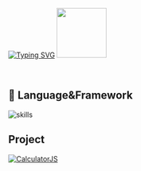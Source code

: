 [![Typing SVG](https://readme-typing-svg.demolab.com?font=Playfair+Display&size=25&duration=4000&pause=100&color=790EF7&center=%E7%9C%9F%E7%9A%84&vCenter=%E9%94%99%E8%AF%AF%E7%9A%84&repeat=%E7%9C%9F%E7%9A%84&random=%E9%94%99%E8%AF%AF%E7%9A%84&width=435&lines=Hello%2C+I'm+David;welcome+to+my+channel;I'm+a+full-stack+developer)](https://git.io/typing-svg)
  <img src="https://user-images.githubusercontent.com/74038190/216649417-9acc58df-9186-4132-ad43-819a57babb67.gif" width="100">
<p align="center">

</br>

## 🔧 Language&Framework
![skills](https://skillicons.dev/icons?i=html,css,js,ts,react,java,spring,py,django,mysql,docker,git,materialui,jenkins,aws,idea,vscode&theme=light)


<h2>Project</h2>
<div align="left">
  <a href="https://github.com/2804622326/appointment-system-project"><img src="https://github-readme-stats.vercel.app/api/pin/?username=2804622326&repo=appointment-system-project&theme=react&hide_border=true&show_icons=True" alt="CalculatorJS" /></a>
  
</div>
